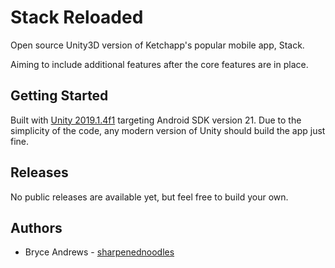 # Stack Reloaded
Open source Unity3D version of Ketchapp's popular mobile app, Stack.

Aiming to include additional features after the core features are in place.

## Getting Started
Built with [Unity 2019.1.4f1](https://unity3d.com/get-unity/download/archive "Find version 2019.1.4 on download page") targeting Android SDK version 21. Due to the simplicity of the code, any modern version of Unity should build the app just fine.

## Releases
No public releases are available yet, but feel free to build your own.

## Authors
- Bryce Andrews - [sharpenednoodles](https://github.com/sharpenednoodles)
